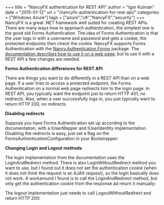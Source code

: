 +++
title = "NancyFX authentication for REST API"
author = "Igor Kulman"
date = "2015-01-12"
url = "/nancyfx-authentication-for-rest-api/"
categories = ["Windows Azure"]
tags = ["azure","c#","NancyFX","security"]
+++
NancyFX is a great .NET framework well suited for creating REST APIs. There are many ways how to approach authentication, the simplest one is the good old Forms Authentication. The idea of Forms Authentication is that the user logs in with a username and password and gets a cookie, the protected endpoints then check the cookie. NancyFX supports Forms Authentication with the [Nancy.Authentication.Forms][1] package. The [documentation describes how to use it on a web page][2], but to use it with a REST API a few changes are needed.

**Forms Authentication differences for REST API**

There are things you want to do differently in a REST API than on a web page. If a user tries to access a protected endpoint, the Forms Authentication on a normal web page redirects him to the login page. In REST API, you typically want the endpoint just to return HTTP 401, no redirects. Also, when a user successfully logs in, you just typically want to return HTTP 200, no redirects.

<!--more-->

**Disabling redirects**

Suppose you have Forms Authentication set up according to the documentation, with a IUserMapper and IUserIdentity implementation. Disabling the redirects is easy, just set a flag on the FormsAuthenticationConfiguration in your Bootstrapper:

<div data-gist="2430a948fe6c426cdd01" data-file="Bootstrapper.cs"></div>

**Changing Login and Logout methods**

The login implementation from the documentation uses the LoginAndRedirect method. There is also LoginWithoutRedirect method you want to use, but I found out it does not set the authentication cookie (when it does not think the request is an AJAX request), so the login basically does not work. A workaround I found is to call the LoginAndRedirect method, but only get the authentication cookie from the response ad return it manually:

<div data-gist="2430a948fe6c426cdd01" data-file="login.cs"></div>

The logout implementation just needs to call LogoutWithoutRedirect and return HTTP 200:

<div data-gist="2430a948fe6c426cdd01" data-file="logout.cs"></div>

 [1]: https://www.nuget.org/packages/Nancy.Authentication.Forms/
 [2]: https://github.com/NancyFx/Nancy/wiki/Forms-Authentication
